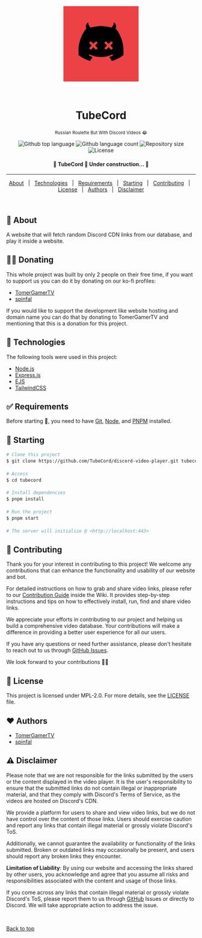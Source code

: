 <div align="center" id="top">
  <img src="/assets/images/logo.png" alt="Tubecord" width="200" />

  &#xa0;

  <!-- <a href="https://disctok.netlify.app">Demo</a> -->
</div>

<h1 align="center">TubeCord</h1>
<p align="center"><small>Russian Roulette But With Discord Videos 😂</small></p>
<p align="center">
  <img alt="Github top language" src="https://img.shields.io/github/languages/top/TubeCord/discord-video-player?color=56BEB8">

  <img alt="Github language count" src="https://img.shields.io/github/languages/count/TubeCord/discord-video-player?color=56BEB8">

  <img alt="Repository size" src="https://img.shields.io/github/repo-size/TubeCord/discord-video-player?color=56BEB8">

  <img alt="License" src="https://img.shields.io/github/license/TubeCord/discord-video-player?color=56BEB8">

  <!-- <img alt="Github issues" src="https://img.shields.io/github/issues/TubeCord/discord-video-player?color=56BEB8" /> -->

  <!-- <img alt="Github forks" src="https://img.shields.io/github/forks/TubeCord/discord-video-player?color=56BEB8" /> -->

  <!-- <img alt="Github stars" src="https://img.shields.io/github/stars/TubeCord/discord-video-player?color=56BEB8" /> -->
</p>

<!-- Status -->

<h4 align="center">
	🚧  TubeCord 🚀 Under construction...  🚧
</h4>

<hr>

<p align="center">
  <a href="#dart-about">About</a> &#xa0; | &#xa0;
  <a href="#rocket-technologies">Technologies</a> &#xa0; | &#xa0;
  <a href="#white_check_mark-requirements">Requirements</a> &#xa0; | &#xa0;
  <a href="#checkered_flag-starting">Starting</a> &#xa0; | &#xa0;
  <a href="#passport_control-contributing">Contributing</a> &#xa0; | &#xa0;
  <a href="#memo-license">License</a> &#xa0; | &#xa0;
  <a href="#heart-authors">Authors</a> &#xa0; | &#xa0;
  <a href="#warning-disclaimer">Disclaimer</a>
</p>

<br>

## :dart: About ##

A website that will fetch random Discord CDN links from our database, and play it inside a website.

## 🙏🏻 Donating ##

This whole project was built by only 2 people on their free time, if you want to support us you can do it by donating on our ko-fi profiles:

- [TomerGamerTV](https://feds.lol/TomerGamerTV)
- [spinfal](https://ko-fi.com/spinn)

If you would like to support the development like website hosting and domain name you can do that by donating to TomerGamerTV and mentioning that this is a donation for this project.

## :rocket: Technologies ##

The following tools were used in this project:

- [Node.js](https://nodejs.org/en/)
- [Express.js](https://expressjs.com/)
- [EJS](https://ejs.co/)
- [TailwindCSS](https://tailwindcss.com/)

## :white_check_mark: Requirements ##

Before starting :checkered_flag:, you need to have [Git](https://git-scm.com), [Node](https://nodejs.org/en/), and [PNPM](https://pnpm.io/) installed.

## :checkered_flag: Starting ##

```bash
# Clone this project
$ git clone https://github.com/TubeCord/discord-video-player.git tubecord

# Access
$ cd tubecord

# Install dependencies
$ pnpm install

# Run the project
$ pnpm start

# The server will initialize @ <http://localhost:443>
```

## :passport_control: Contributing ##

Thank you for your interest in contributing to this project! We welcome any contributions that can enhance the functionality and usability of our website and bot.

For detailed instructions on how to grab and share video links, please refer to our [Contribution Guide](https://github.com/TubeCord/discord-video-player/wiki/Contribution-Guide) inside the Wiki. It provides step-by-step instructions and tips on how to effectively install, run, find and share video links.

We appreciate your efforts in contributing to our project and helping us build a comprehensive video database. Your contributions will make a difference in providing a better user experience for all our users.

If you have any questions or need further assistance, please don't hesitate to reach out to us through [GitHub Issues](https://github.com/TubeCord/discord-video-player/issues).

We look forward to your contributions 🙏🏻

## :memo: License ##

This project is licensed under MPL-2.0. For more details, see the [LICENSE](LICENSE.md) file.

## :heart: Authors ##

- [TomerGamerTV](https://feds.lol/TomerGamerTV)
- [spinfal](https://out.spin.rip/github)

## :warning: Disclaimer ##

Please note that we are not responsible for the links submitted by the users or the content displayed in the video player. It is the user's responsibility to ensure that the submitted links do not contain illegal or inappropriate material, and that they comply with Discord's Terms of Service, as the videos are hosted on Discord's CDN.

We provide a platform for users to share and view video links, but we do not have control over the content of those links. Users should exercise caution and report any links that contain illegal material or grossly violate Discord's ToS.

Additionally, we cannot guarantee the availability or functionality of the links submitted. Broken or outdated links may occasionally be present, and users should report any broken links they encounter.

**Limitation of Liability**: By using our website and accessing the links shared by other users, you acknowledge and agree that you assume all risks and responsibilities associated with the content and usage of those links.

If you come across any links that contain illegal material or grossly violate Discord's ToS, please report them to us through [GitHub](https://github.com/TubeCord/discord-video-player/issues) Issues or directly to Discord. We will take appropriate action to address the issue.

&#xa0;

<a href="#top">Back to top</a>
